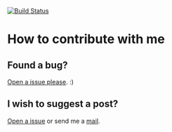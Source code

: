 [![Build Status](https://travis-ci.org/woliveiras/woliveiras.github.io.svg?branch=development)](https://travis-ci.org/woliveiras/woliveiras.github.io)

# How to contribute with me

## Found a bug?

[Open a issue please](https://github.com/woliveiras/woliveiras.github.io/issues). :)

## I wish to suggest a post?

[Open a issue](https://github.com/woliveiras/woliveiras.github.io/issues) or send me a [mail](w.oliveira542@gmail.com).
